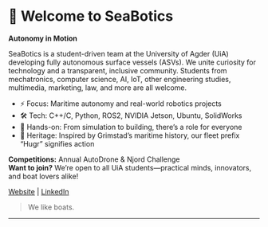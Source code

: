 # 👋 Welcome to SeaBotics

**Autonomy in Motion**

SeaBotics is a student-driven team at the University of Agder (UiA) developing fully autonomous surface vessels (ASVs). We unite curiosity for technology and a transparent, inclusive community. Students from mechatronics, computer science, AI, IoT, other engineering studies, multimedia, marketing, law, and more are all welcome.

- ⚡ Focus: Maritime autonomy and real-world robotics projects
- 🛠️ Tech: C++/C, Python, ROS2, NVIDIA Jetson, Ubuntu, SolidWorks
- 🚤 Hands-on: From simulation to building, there’s a role for everyone
- 🌊 Heritage: Inspired by Grimstad’s maritime history, our fleet prefix “Hugr” signifies action

**Competitions:** Annual AutoDrone & Njord Challenge  
**Want to join?** We’re open to all UiA students—practical minds, innovators, and boat lovers alike!

[Website](https://seaboticsuia.com/) | [LinkedIn](https://www.linkedin.com/company/seabotics/)

> We like boats.

---
